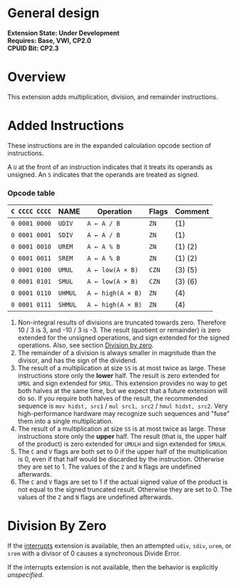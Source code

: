 # General design

**Extension State: Under Development**  
**Requires: Base, VWI, CP2.0**  
**CPUID Bit: CP2.3**

# Overview

This extension adds multiplication, division, and remainder instructions. 

# Added Instructions

These instructions are in the expanded calculation opcode section of instructions.

A `U` at the front of an instruction indicates that it treats its operands as unsigned.
An `S` indicates that the operands are treated as signed.

### Opcode table

| `C CCCC CCCC` | NAME     | Operation                                  | Flags  | Comment |
|---------------|----------|--------------------------------------------|--------|---------|
| `0 0001 0000` | `UDIV`   | `A ← A / B`                                | `ZN`   | (1)     |
| `0 0001 0001` | `SDIV`   | `A ← A / B`                                | `ZN`   | (1)     |
| `0 0001 0010` | `UREM`   | `A ← A % B`                                | `ZN`   | (1) (2) |
| `0 0001 0011` | `SREM`   | `A ← A % B`                                | `ZN`   | (1) (2) |
| `0 0001 0100` | `UMUL`   | `A ← low(A × B)`                           | `CZN`  | (3) (5) |
| `0 0001 0101` | `SMUL`   | `A ← low(A × B)`                           | `CZN`  | (3) (6) |                                          
| `0 0001 0110` | `UHMUL`  | `A ← high(A × B)`                          | `ZN`   | (4)     |
| `0 0001 0111` | `SHMUL`  | `A ← high(A × B)`                          | `ZN`   | (4)     |                                          

1) Non-integral results of divisions are truncated towards zero. Therefore 10 / 3 is 3,
    and -10 / 3 is -3. The result (quotient or remainder) is zero extended for the unsigned
    operations, and sign extended for the signed operations.
    Also, see section [Division by zero](#division-by-zero).
2) The remainder of a division is always smaller in magnitude than
    the divisor, and has the sign of the dividend.
3) The result of a multiplication at size `SS` is at most twice as large.
    These instructions store only the **lower** half.
    The result is zero extended for `UMUL` and sign extended for `SMUL`.
    This extension provides no way to get both halves at the same time,
    but we expect that a future extension will do so.
    If you require both halves of the result, the recommended sequence is
    `mov hidst, src1` / `mul src1, src2` / `hmul hidst, src2`.
    Very high-performance hardware may recognize such sequences and
    "fuse" them into a single multiplication.
4) The result of a multiplication at size `SS` is at most twice as large.
    These instructions store only the **upper** half.
    The result (that is, the upper half of the product) is zero extended for `UMULH` and sign
    extended for `SMULH`.
5) The `C` and `V` flags are both set to 0 if the upper half of the multiplication is 0,
    even if that half would be discarded by the instruction. Otherwise they are set to 1.
    The values of the `Z` and `N` flags are undefined afterwards.
6) The `C` and `V` flags are set to 1 if the actual signed value of the product is not equal
    to the signed truncated result. Otherwise they are set to 0.
    The values of the `Z` and `N` flags are undefined afterwards.

# Division By Zero

If the [interrupts](../interrupts/README.md) extension is available, then an attempted
`udiv`, `sdiv`, `urem`, or `srem` with a divisor of 0 causes a synchronous Divide Error.

If the interrupts extension is not available, then the behavior is explicitly _unspecified_.
